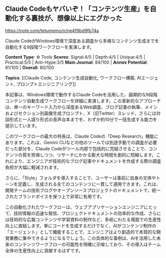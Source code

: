## Claude Codeもヤバいぞ！「コンテンツ生産」を自動化する裏技が、想像以上にエグかった

https://note.com/tetumemo/n/ne4f9bd9fb74a

Claude CodeがWindows環境で深度ある調査から多様なコンテンツ生成までを自動化する9段階ワークフローを実演します。

**Content Type**: ⚙️ Tools
**Scores**: Signal:4/5 | Depth:4/5 | Unique:4/5 | Practical:5/5 | Anti-Hype:3/5
**Main Journal**: 84/100 | **Annex Potential**: 81/100 | **Overall**: 80/100

**Topics**: [[Claude Code, コンテンツ生成自動化, ワークフロー構築, AIエージェント, プロンプトエンジニアリング]]

本記事は、Windows環境で動作するClaude Codeを活用した、画期的な9段階コンテンツ自動生成ワークフローを詳細に実演します。この革新的なアプローチは、単一のキーワード入力から深度あるWeb調査、ブログ記事の執筆、メインおよびセクション別画像生成プロンプト、X（旧Twitter）スレッド、さらには対談形式と一人語り形式の音声台本までを、わずか約10分で一括生成する能力を提示しています。

このワークフローの最大の特長は、Claude Codeの「Deep Research」機能にあります。これは、Gemini CLIなどの他のツールでは別途手動での調査が必要だった部分を、Claude Codeがツール内部で包括的に完結させることで、コンテンツの質を担保しつつ、リサーチにかかる膨大な時間を劇的に短縮します。これにより、エンジニアが技術的なブログ記事やドキュメントを作成する際の調査負担が大幅に軽減されます。

さらに、「Style」フォルダを導入することで、ユーザーは事前に自身の文体やトーンを定義し、生成される全てのコンテンツに一貫して適用できます。これは、開発チームの技術ブログやオープンソースプロジェクトのドキュメントで、統一されたブランドボイスを保つ上で非常に有用です。

この自動化されたワークフローは、ウェブアプリケーションエンジニアにとって、技術情報の迅速な発信、プロジェクトドキュメントの効率的な作成、さらには技術的な広報コンテンツや学習資料の制作など、多岐にわたる場面での生産性向上に直結します。単にコードを生成するだけでなく、AIがコンテンツ制作の「エージェント」として機能することで、エンジニアはより創造的で本質的な開発業務に集中できるようになるでしょう。この具体的な事例は、AIを活用した未来のコンテンツワークフローの可能性を明確に示唆しており、その導入はチーム全体の生産性向上に貢献するはずです。